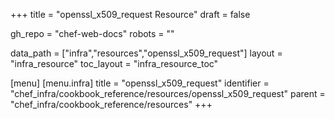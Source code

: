 +++
title = "openssl_x509_request Resource"
draft = false

gh_repo = "chef-web-docs"
robots = ""

data_path = ["infra","resources","openssl_x509_request"]
layout = "infra_resource"
toc_layout = "infra_resource_toc"


[menu]
  [menu.infra]
    title = "openssl_x509_request"
    identifier = "chef_infra/cookbook_reference/resources/openssl_x509_request"
    parent = "chef_infra/cookbook_reference/resources"
+++

<!-- The contents of this page are automatically generated from the openssl_x509_request.yaml file in the data directory. -->
<!-- To suggest a change, edit the https://github.com/chef/chef/blob/master/lib/chef/resource/openssl_x509_request.rb file
      and submit a pull request to the https://github.com/chef/chef repository. -->
